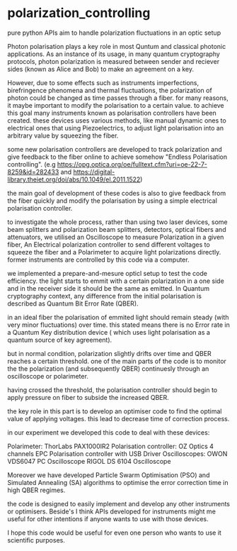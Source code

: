 # polarization_controlling
pure python APIs aim to handle polarization fluctuations in an optic setup

Photon polarisation plays a key role in most Quntum and classical photonic applications.
As an instance of its usage, in many quantum cryptography protocols, photon polarization is measured between sender and reciever sides (known as Alice and Bob) to make an agreement on a key.

However, due to some effects such as instruments imperfections, birefringence phenomena and thermal fluctuations, the polarization of photon could be changed as time passes through a fiber.
for many reasons, it maybe important to modify the polarisation to a certain value. to achieve this goal many instruments known as polarisation controllers have been created. these devices uses various methods, like manual dynamic ones to electrical ones that using Piezoelectrics, to adjust light polarisation into an arbitrary value by squeezing the fiber.

some new polarisation controllers are developed to track polarization and give feedback to the fiber online to achieve somehow "Endless Polarisation controlling".
(e.g https://opg.optica.org/oe/fulltext.cfm?uri=oe-22-7-8259&id=282433 and https://digital-library.theiet.org/doi/abs/10.1049/el.2011.1522)

the main goal of development of these codes is also to give feedback from the fiber quickly and modify the polarisation by using a simple electrical polarisation controller.


to investigate the whole process, rather than using two laser devices, some beam splitters and polarization beam splitters, detectors, optical fibers and attenuators, we utilised an Oscilloscope to measure Polarization in a given fiber, An Electrical polarization controller to send different voltages to squeeze the fiber and a Polarimeter to acquire light polarizations directly.
former instruments are controlled by this code via a computer.

we implemented a prepare-and-mesure opticl setup to test the code efficiency. the light starts to emmit with a certain polarization in a one side and in the receiver side it should be the same as emitted. In Quantum cryptography context, any difference from the initial polarisation is described as Quantum Bit Error Rate (QBER).

in an ideal fiber the polarisation of emmited light should remain steady (with very minor fluctuations) over time. this stated means there is no Error rate in a Quantum Key distribution device ( which uses light polarisation as a quantum source of key agreement).

but in normal condition, polarization slightly drifts over time and QBER reaches a certain threshold.
one of the main parts of the code is to monitor the the polarization (and subsequently QBER) continuesly through an oscilloscope or polarimeter.

having crossed the threshold, the polarisation controller should begin to apply pressure on fiber to subside the increased QBER.

the key role in this part is to develop an optimiser code to find the optimal value of applying voltages. this lead to decrease time of correction process.

in our experiment we developed this code to deal with these devices:

Polarimeter: ThorLabs PAX1000IR2
Polarisation controller: OZ Optics 4 channels EPC Polarisation controller with USB Driver
Oscilloscopes: OWON VDS6047 PC Oscilloscope
	       RIGOL DS 6104 Oscilloscope

Moreover we have developed Particle Swarm Optimisation (PSO) and Simulated Annealing (SA) algorithms to optimise the error correction time in high QBER regimes.


the code is designed to easily implement and develop any other instruments or optimisers.
Beside's I think APIs developed for instruments might me useful for other intentions if anyone wants to use with those devices.


I hope this code would be useful for even one person who wants to use it scientific purposes.
